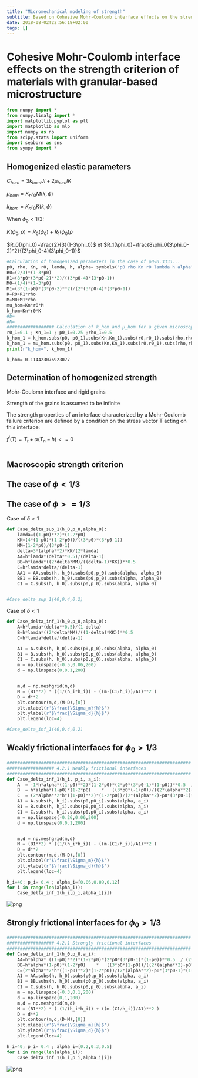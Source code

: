 ```yaml
---
title: "Micromechanical modeling of strength"
subtitle: Based on Cohesive Mohr-Coulomb interface effects on the strength criterion of materials with granular-based microstructure by He et al.
date: 2018-08-02T22:56:18+02:00
tags: []
---
```


<!--more-->


# Cohesive Mohr-Coulomb interface effects on the strength criterion of materials with granular-based microstructure


```python
from numpy import *
from numpy.linalg import *
import matplotlib.pyplot as plt
import matplotlib as mlp
import numpy as np
from scipy.stats import uniform
import seaborn as sns
from sympy import *
```

## Homogenized elastic parameters

$C_{hom}=3k_{hom}JI+2\mu_{hom}IK$

$\mu_{hom}=K_{n}r_0M(k,\phi)$

$k_{hom}=K_{n}r_0K(k,\phi)$

When $\phi_0<1/3$:

$K(\phi_0,\rho)=R_0(\phi_0)+R_1(\phi_0)\rho$

$R_0(\phi_0)=\frac{2}{3}(1-3\phi_0)$ et $R_1(\phi_0)=\frac{8\phi_0(3\phi_0-2)^2}{(3\phi_0-4)(3\phi_0-1)}$


```python
#Calculation of homogenized parameters in the case of p0<0.3333...
p0, rho, Kn, r0, lamda, h, alpha= symbols("p0 rho Kn r0 lambda h alpha")
R0=(2/3)*(1-3*p0)
R1=(8*p0*(3*p0-2)**2)/((3*p0-4)*(3*p0-1))
M0=(1/4)*(1-3*p0)
M1=(3*(1-p0)*(3*p0-2)**2)/(2*(3*p0-4)*(3*p0-1))
R=R0+R1*rho
M=M0+M1*rho
mu_hom=Kn*r0*M
k_hom=Kn*r0*K
#b=
#N=
################## Calculation of k_hom and µ_hom for a given microscopic values
r0_1=0.1 ; Kn_1=1 ; p0_1=0.25 ;rho_1=0.5
k_hom_1 = k_hom.subs(p0, p0_1).subs(Kn,Kn_1).subs(r0,r0_1).subs(rho,rho_1)
k_hom_1 = mu_hom.subs(p0, p0_1).subs(Kn,Kn_1).subs(r0,r0_1).subs(rho,rho_1)
print(r"k_hom=", k_hom_1)
```

    k_hom= 0.114423076923077


## Determination of homogenized strength

Mohr-Coulomn interface and rigid grains

Strength of the grains is assumed to be infinite

The strength properties of an interface characterized by a Mohr-Coulomb failure criterion are defined by a condition on the stress vector T acting on this interface:

$f^I(T)=T_t + \alpha(T_n-h)<=0$



```python

```

## Macroscopic strength criterion

## The case of $\phi<1/3$

## The case of $\phi>=1/3$

Case of $\delta>1$


```python
def Case_delta_sup_1(h_0,p_0,alpha_0):
    lamda=((1-p0)**2)*(1-2*p0)
    KK=(4*(1-p0)*(1-2*p0))/((3*p0)*(3*p0-1))
    MM=(1-2*p0)/(3*p0-1)
    delta=3*(alpha**2)*KK/(2*lamda)
    AA=h*lamda*(delta**0.5)/(delta-1)
    BB=h*lamda*((2*delta*MM)/((delta-1)*KK))**0.5
    C=h*lamda*delta/(delta-1)
    AA1 = AA.subs(h, h_0).subs(p0,p_0).subs(alpha, alpha_0)
    BB1 = BB.subs(h, h_0).subs(p0,p_0).subs(alpha, alpha_0)
    C1 = C.subs(h, h_0).subs(p0,p_0).subs(alpha, alpha_0)


#Case_delta_sup_1(40,0.4,0.2)
```

Case of $\delta<1$


```python
def Case_delta_inf_1(h_0,p_0,alpha_0):
    A=h*lamda*(delta**0.5)/(1-delta)
    B=h*lamda*((2*delta*MM)/((1-delta)*KK))**0.5
    C=h*lamda*delta/(delta-1)

    A1 = A.subs(h, h_0).subs(p0,p_0).subs(alpha, alpha_0)
    B1 = B.subs(h, h_0).subs(p0,p_0).subs(alpha, alpha_0)
    C1 = C.subs(h, h_0).subs(p0,p_0).subs(alpha, alpha_0)
    m = np.linspace(-0.5,0.06,200)
    d = np.linspace(0,0.1,200)


    m,d = np.meshgrid(m,d)
    M = (B1**2) * ((1/(h_i*h_i)) - ((m-(C1/h_i))/A1)**2 )
    D = d**2
    plt.contour(m,d,(M-D),[0])
    plt.xlabel(r'$\frac{\Sigma_m}{h}$')
    plt.ylabel(r'$\frac{\Sigma_d}{h}$')
    plt.legend(loc=4)

#Case_delta_inf_1(40,0.4,0.2)
```

## Weakly frictional interfaces for $\phi_0>1/3$


```python
######################################################################
################## 4.2.1 Weakly frictional interfaces
######################################################################
def Case_delta_inf_1(h_i, p_i, a_i):
    A  = -1*h*alpha*((1-p0)**2)*(1-2*p0)*(2*p0*(3*p0-1)*(1-p0))**0.5  / (2*alpha**2-p0*(3*p0-1)*(1-p0))
    B  = h*alpha*(1-p0)*(1-2*p0)    *   ((3*p0*(-1+p0))/((2*(alpha**2)-p0*(3*p0-1)*(1-p0))))**0.5
    C  = (2*alpha**2*h*((1-p0)**2)*(1-2*p0))/(2*(alpha**2)-p0*(3*p0-1)*(1-p0))
    A1 = A.subs(h, h_i).subs(p0,p0_i).subs(alpha, a_i)
    B1 = B.subs(h, h_i).subs(p0,p0_i).subs(alpha, a_i)
    C1 = C.subs(h, h_i).subs(p0,p0_i).subs(alpha, a_i)
    m = np.linspace(-0.26,0.06,200)
    d = np.linspace(0,0.1,200)


    m,d = np.meshgrid(m,d)
    M = (B1**2) * ((1/(h_i*h_i)) - ((m-(C1/h_i))/A1)**2 )
    D = d**2
    plt.contour(m,d,(M-D),[0])
    plt.xlabel(r'$\frac{\Sigma_m}{h}$')
    plt.ylabel(r'$\frac{\Sigma_d}{h}$')
    plt.legend(loc=4)

h_i=40; p_i= 0.4 ; alpha_i=[0.06,0.09,0.12]
for i in range(len(alpha_i)):
    Case_delta_inf_1(h_i,p_i,alpha_i[i])


```



![png](output_files/output_16_1.png)


## Strongly frictional interfaces for $\phi_0>1/3$


```python
######################################################################
################## 4.2.1 Strongly frictional interfaces
######################################################################
def Case_delta_inf_1(h_0,p_0,a_i):
    AA=h*alpha* ((1-p0)**2)*(1-2*p0)*(2*p0*(3*p0-1)*(1-p0))**0.5  / (2*alpha**2-p0*(3*p0-1)*(1-p0))
    BB=h*alpha*(1-p0)*(1-2*p0)    *   ((3*p0*(1-p0))/((2*(alpha**2)-p0*(3*p0-1)*(1-p0))))**0.5
    C=(2*alpha**2*h*((1-p0)**2)*(1-2*p0))/(2*(alpha**2)-p0*(3*p0-1)*(1-p0))
    A1 = AA.subs(h, h_0).subs(p0,p_0).subs(alpha, a_i)
    B1 = BB.subs(h, h_0).subs(p0,p_0).subs(alpha, a_i)
    C1 = C.subs(h, h_0).subs(p0,p_0).subs(alpha, a_i)
    m = np.linspace(-0.3,0.1,200)
    d = np.linspace(0,1,200)
    m,d = np.meshgrid(m,d)
    M = (B1**2) * (-(1/(h_i*h_i)) + ((m-(C1/h_i))/A1)**2 )
    D = d**2
    plt.contour(m,d,(D-M),[0])
    plt.xlabel(r'$\frac{\Sigma_m}{h}$')
    plt.ylabel(r'$\frac{\Sigma_d}{h}$')
    plt.legend(loc=4)

h_i=40; p_i= 0.4 ; alpha_i=[0.2,0.3,0.5]
for i in range(len(alpha_i)):
    Case_delta_inf_1(h_i,p_i,alpha_i[i])
```




![png](output_files/output_18_1.png)



```python

```
